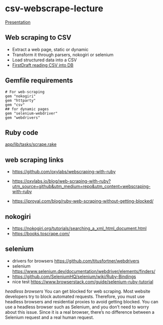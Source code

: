 # csv-webscrape-lecture
[Presentation](https://docs.google.com/presentation/d/1ae_Bccugr4nWNreJn7gwuVry7bzk_rLN/edit?usp=sharing&ouid=102117242305186913702&rtpof=true&sd=true)
## Web scraping to CSV
- Extract a web page, static or dynamic
- Transform it through parsers, nokogiri or selenium
- Load structured data into a CSV
- [FirstDraft reading CSV into DB](https://guides.firstdraft.com/loading-data-from-a-csv-file-into-your-database)
## Gemfile requirements
```
# For web-scraping
gem "nokogiri"
gem "httparty"
gem "csv"
## for dynamic pages
gem "selenium-webdriver"
gem "webdrivers"
```
## Ruby code
[app/lib/tasks/scrape.rake](https://github.com/fall-2023/csv-webscrape-lecture/blob/main/app/lib/tasks/scrape.rake)

## web scraping links
- https://github.com/oxylabs/webscraping-with-ruby

- https://oxylabs.io/blog/web-scraping-with-ruby?utm_source=github&utm_medium=repo&utm_content=webscraping-with-ruby

- https://iproyal.com/blog/ruby-web-scraping-without-getting-blocked/

## nokogiri
- https://nokogiri.org/tutorials/searching_a_xml_html_document.html
- https://books.toscrape.com/

## selenium
- drivers for browsers https://github.com/titusfortner/webdrivers
- selenium https://www.selenium.dev/documentation/webdriver/elements/finders/
- https://github.com/SeleniumHQ/selenium/wiki/Ruby-Bindings
- nice test https://www.browserstack.com/guide/selenium-ruby-tutorial

*headless browsers*
You can get blocked for web scraping. Most website developers try to block automated requests. Therefore, you must use headless browsers and residential proxies to avoid getting blocked. You can use a headless browser such as Selenium, and you don’t need to worry about this issue. Since it is a real browser, there’s no difference between a Selenium request and a real human request.
